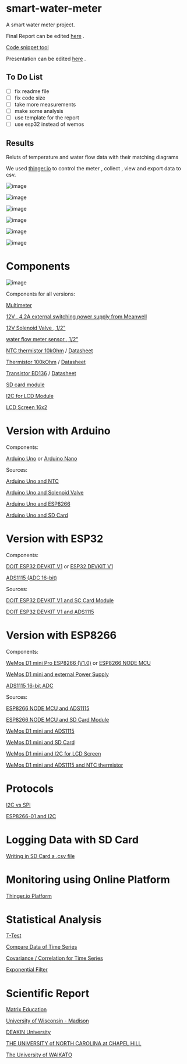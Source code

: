 # smart-water-meter
A smart water meter project.

Final Report can be edited [here](https://duth-my.sharepoint.com/:w:/r/personal/pavltzit_duth_gr/_layouts/15/Doc.aspx?sourcedoc=%7B2AB144E3-B1B5-4A6E-AF54-4975F4B34FA7%7D&file=SMART%20WATER%20SYSTEM.docx&action=default&mobileredirect=true&DefaultItemOpen=1&login_hint=pavltzit%40duth.gr&ct=1685202940867&wdOrigin=OFFICECOM-WEB.START.EDGEWORTH&cid=239da23c-eafe-4ed0-afe4-d9f4eb27ecbc&wdPreviousSessionSrc=HarmonyWeb&wdPreviousSession=0d6668e6-cff2-44a6-89e0-647f5c03fb89) .

[Code snippet tool](https://snappify.com/editor)

Presentation can be edited [here](https://duth-my.sharepoint.com/:p:/r/personal/pavltzit_duth_gr/_layouts/15/Doc.aspx?sourcedoc=%7B40ABDC63-A7F0-49AF-85B9-CC0C307CF11B%7D&file=SMART%20WATRER%20SYSTEM%201.pptx&action=edit&mobileredirect=true&wdNewAndOpenCt=1685300722138&ct=1685300722138&wdPreviousSession=c958bf8d-5069-4e00-bc51-23fe6be583ac&wdOrigin=OFFICECOM-WEB.START.UPLOAD&login_hint=pavltzit%40duth.gr) .

## To Do List

- [ ] fix readme file
- [ ] fix code size
- [ ] take more measurements
- [ ] make some analysis
- [ ] use template for the report
- [ ] use esp32 instead of wemos

## Results
Reluts of temperature and water flow data with their matching diagrams

We used [thinger.io](https://thinger.io/) to control the meter , collect , view and export data to csv.

![image](image_1.png)

![image](image_2.png)

![image](image_3.png)

![image](image_4.png)

![image](image_5.png)

![image](image_6.png)

# Components

![image](Diagrams/Total-Project.png)

Components for all versions:

[Multimeter](https://meters.uni-trend.com/product/ut33plus-series/#Specifications)

[12V , 4.2A external switching power supply from Meanwell](https://grobotronics.com/12v-4.2a-50.4w-meanwell.html)

[12V Solenoid Valve , 1/2"](https://www.dfrobot.com/product-1530.html)

[water flow meter sensor , 1/2"](https://www.dfrobot.com/product-2608.html)

[NTC thermistor 10kOhm](https://www.tme.eu/en/details/tt4m10kc3t105/temperature-sensors-ntc/tewa-temperature-sensors/tt4m-10kc3-t105-1500/) / [Datasheet](https://www.tme.eu/Document/2fd18682537f203d4e1ff66aa471c66e/TT4-10KC3-T105-1500.pdf)

[Thermistor 100kOhm](https://www.aliexpress.com/item/32812361274.html?spm=a2g0o.productlist.0.0.6299625bJ9B6bk&algo_pvid=cde04796-a959-4abf-824a-91ee136e67ef&algo_exp_id=cde04796-a959-4abf-824a-91ee136e67ef-2&pdp_ext_f=%7B%22sku_id%22%3A%2264624873184%22%7D&aff_fcid=bda670e3113c429cb965c274fd3b2625-1682111249736-05190-_ANT75H&tt=CPS_NORMAL&aff_fsk=_ANT75H&aff_platform=portals-tool&sk=_ANT75H&aff_trace_key=bda670e3113c429cb965c274fd3b2625-1682111249736-05190-_ANT75H&terminal_id=33bdaae5a89d48faa3240971fed6191b&afSmartRedirect=y) / [Datasheet](https://www.tme.eu/Document/f9d2f5e38227fc1c7d979e546ff51768/NTCM-100K-B3950.pdf)

[Transistor BD136](https://grobotronics.com/transistor-pnp-45v-1.5a-bd136.html) / [Datasheet](https://grobotronics.com/images/companies/1/BD139-10-STMicroelectronics.pdf)

[SD card module](https://grobotronics.com/sd-card-breakout.html)

[I2C for LCD Module](https://grobotronics.com/ads1115-16-bit-adc-4-channel-with-programmable-gain-amplifier.html)

[LCD Screen 16x2](https://grobotronics.com/basic-16x2-character-lcd-white-on-blue-5v.html)

# Version with Arduino

Components:

[Arduino Uno](https://grobotronics.com/arduino-uno-compatible.html) or [Arduino Nano](https://grobotronics.com/arduino-nano-compatible-ch340-with-headers.html)

Sources:

[Arduino Uno and NTC](https://circuitdigest.com/microcontroller-projects/interfacing-Thermistor-with-arduino)

[Arduino Uno and Solenoid Valve](https://bc-robotics.com/tutorials/controlling-a-solenoid-valve-with-arduino/)

[Arduino Uno and ESP8266](https://www.instructables.com/Arduino-UNO-ESP8266-WiFi-Module/)

[Arduino Uno and SD Card](https://randomnerdtutorials.com/guide-to-sd-card-module-with-arduino/)

# Version with ESP32

Components:

[DOIT ESP32 DEVKIT V1](https://makeradvisor.com/tools/esp32-dev-board-wi-fi-bluetooth/) or [ESP32  DEVKIT V1](https://grobotronics.com/esp32-development-board-devkit-v1.html)

[ADS1115 (ADC 16-bit)](https://grobotronics.com/ads1115-16-bit-adc-4-channel-with-programmable-gain-amplifier.html)

Sources:

[DOIT ESP32 DEVKIT V1 and SC Card Module](https://randomnerdtutorials.com/esp32-microsd-card-arduino/)

[DOIT ESP32 DEVKIT V1 and ADS1115](https://microcontrollerslab.com/ads1115-external-adc-with-esp32/)

# Version with ESP8266

Components:

[WeMos D1 mini Pro ESP8266 (V1.0)](https://grobotronics.com/wemos-d1-mini-pro-esp8266-v1.0-4mbytes.html) or [ESP8266 NODE MCU](https://grobotronics.com/nodemcu-lua-based-esp8266.html)

[WeMos D1 mini and external Power Supply](https://diyi0t.com/esp8266-wemos-d1-mini-tutorial/?utm_content=cmp-true)

[ADS1115 16-bit ADC](https://grobotronics.com/ads1115-16-bit-adc-4-channel-with-programmable-gain-amplifier.html)

Sources:

[ESP8266 NODE MCU and ADS1115](https://how2electronics.com/expanding-esp8266-analog-pin-with-ads1115-16-bit-adc/)

[ESP8266 NODE MCU and SD Card Module](https://www.instructables.com/SD-Card-Module-With-ESP8266/)

[WeMos D1 mini and ADS1115](http://www.esp8266learning.com/ads1115-analog-to-digital-converter-and-esp8266.php)

[WeMos D1 mini and SD Card](https://www.instructables.com/Using-the-Wifi-D1-Mini-Real-time-Clock-and-Logger/)

[WeMos D1 mini and I2C for LCD Screen](https://microdigisoft.com/how-to-use-i2c-lcd-with-esp8266-wemos-d1-mini/)

[WeMos D1 mini and ADS1115 and NTC thermistor](https://blog.meteodrenthe.nl/2022/08/07/getting-accurate-ntc-thermistor-readings-with-a-wemos-d1-mini/)

# Protocols

[I2C vs SPI](https://www.totalphase.com/blog/2021/07/i2c-vs-spi-protocol-analyzers-differences-and-similarities/)

[ESP8266-01 and I2C](https://www.instructables.com/ESP8266-01-With-Multiple-I2C-Devices-Exploring-ESP/)

# Logging Data with SD Card

[Writing in SD Card a .csv file](https://rydepier.wordpress.com/2015/08/07/using-an-sd-card-reader-to-store-and-retrieve-data-with-arduino/)

# Monitoring using Online Platform

[Thinger.io Platform](https://thinger.io/)

# Statistical Analysis

[T-Test](https://www.researchgate.net/post/Hot_to_compare_performances_of_two_sensors)

[Compare Data of Time Series](https://www.researchgate.net/post/How-should-I-compare-temperature-time-series-data-between-two-experiments)

[Covariance / Correlation for Time Series](https://journal.r-project.org/archive/2016/RJ-2016-049/RJ-2016-049.pdf)

[Exponential Filter](https://www.megunolink.com/documentation/arduino-libraries/exponential-filter/)

# Scientific Report

[Matrix Education](https://www.matrix.edu.au/how-to-write-a-scientific-report/)

[University of Wisconsin - Madison](https://writing.wisc.edu/handbook/assignments/sciencereport/)

[DEAKIN University](https://www.deakin.edu.au/students/study-support/resources-and-referencing/academic-skills/writing-a-scientific-report)

[THE UNIVERSITY of NORTH CAROLINA at CHAPEL HILL](https://writingcenter.unc.edu/tips-and-tools/scientific-reports/)

[The University of WAIKATO](https://www.waikato.ac.nz/library/guidance/guides/write-scientific-reports)


